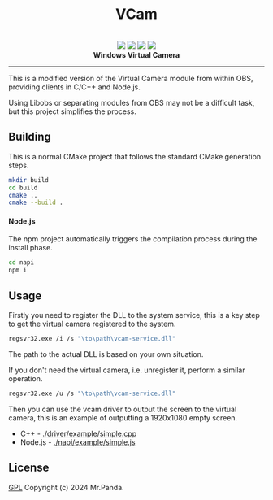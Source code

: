 <!--lint disable no-literal-urls-->
<div align="center">
  <h1>VCam</h1>
</div>
<br/>
<div align="center">
  <img src="https://img.shields.io/github/actions/workflow/status/mycrl/vcam/release.yml?branch=main"/>
  <img src="https://img.shields.io/github/license/mycrl/vcam"/>
  <img src="https://img.shields.io/github/issues/mycrl/vcam"/>
  <img src="https://img.shields.io/github/stars/mycrl/vcam"/>
</div>
<div align="center">
  <strong>Windows Virtual Camera</strong>
</div>

---

This is a modified version of the Virtual Camera module from within OBS, providing clients in C/C++ and Node.js.

Using Libobs or separating modules from OBS may not be a difficult task, but this project simplifies the process.

## Building

This is a normal CMake project that follows the standard CMake generation steps.

```sh
mkdir build
cd build
cmake ..
cmake --build .
```

#### Node.js

The npm project automatically triggers the compilation process during the install phase.

```sh
cd napi
npm i
```

## Usage

Firstly you need to register the DLL to the system service, this is a key step to get the virtual camera registered to the system.

```sh
regsvr32.exe /i /s "\to\path\vcam-service.dll"
```

The path to the actual DLL is based on your own situation.

If you don't need the virtual camera, i.e. unregister it, perform a similar operation.

```sh
regsvr32.exe /u /s "\to\path\vcam-service.dll"
```

Then you can use the vcam driver to output the screen to the virtual camera, this is an example of outputting a 1920x1080 empty screen.

-   C++ - [./driver/example/simple.cpp](./driver/example/simple.cpp)
-   Node.js - [./napi/example/simple.js](./napi/example/simple.js)

## License

[GPL](./LICENSE)
Copyright (c) 2024 Mr.Panda.
